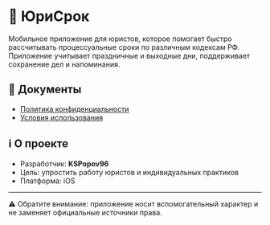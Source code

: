 # 📅 ЮриСрок

Мобильное приложение для юристов, которое помогает быстро рассчитывать процессуальные сроки по различным кодексам РФ.  
Приложение учитывает праздничные и выходные дни, поддерживает сохранение дел и напоминания.

## 📖 Документы

- [Политика конфиденциальности](privacy-policy.md)  
- [Условия использования](terms-of-use.md)  

## ℹ️ О проекте

- Разработчик: **KSPopov96**  
- Цель: упростить работу юристов и индивидуальных практиков  
- Платформа: iOS  

---

⚠️ Обратите внимание: приложение носит вспомогательный характер и не заменяет официальные источники права.
